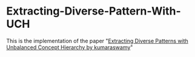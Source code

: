 # Extracting-Diverse-Pattern-With-UCH
This is the implementation of the paper "[Extracting Diverse Patterns with Unbalanced Concept Hierarchy by kumaraswamy](https://www.researchgate.net/publication/283724140_Extracting_Diverse_Patterns_with_Unbalanced_Concept_Hierarchy)"
